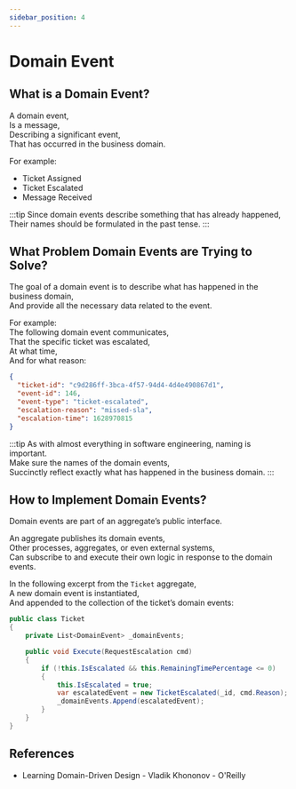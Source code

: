 ```yaml
---
sidebar_position: 4
---
```


# Domain Event

## What is a Domain Event?

A domain event,  
Is a message,  
Describing a significant event,  
That has occurred in the business domain.

For example:

- Ticket Assigned
- Ticket Escalated
- Message Received

:::tip
Since domain events describe something that has already happened,  
Their names should be formulated in the past tense.
:::

## What Problem Domain Events are Trying to Solve?

The goal of a domain event is to describe what has happened in the business domain,  
And provide all the necessary data related to the event.

For example:  
The following domain event communicates,  
That the specific ticket was escalated,  
At what time,  
And for what reason:

```json
{
  "ticket-id": "c9d286ff-3bca-4f57-94d4-4d4e490867d1",
  "event-id": 146,
  "event-type": "ticket-escalated",
  "escalation-reason": "missed-sla",
  "escalation-time": 1628970815
}
```

:::tip
As with almost everything in software engineering, naming is important.  
Make sure the names of the domain events,  
Succinctly reflect exactly what has happened in the business domain.
:::

## How to Implement Domain Events?

Domain events are part of an aggregate’s public interface.

An aggregate publishes its domain events,  
Other processes, aggregates, or even external systems,  
Can subscribe to and execute their own logic in response to the domain events.

In the following excerpt from the `Ticket` aggregate,  
A new domain event is instantiated,  
And appended to the collection of the ticket’s domain events:

```cs
public class Ticket
{
    private List<DomainEvent> _domainEvents;

    public void Execute(RequestEscalation cmd)
    {
        if (!this.IsEscalated && this.RemainingTimePercentage <= 0)
        {
            this.IsEscalated = true;
            var escalatedEvent = new TicketEscalated(_id, cmd.Reason);
            _domainEvents.Append(escalatedEvent);
        }
    }
}
```

## References

- Learning Domain-Driven Design - Vladik Khononov - O'Reilly
